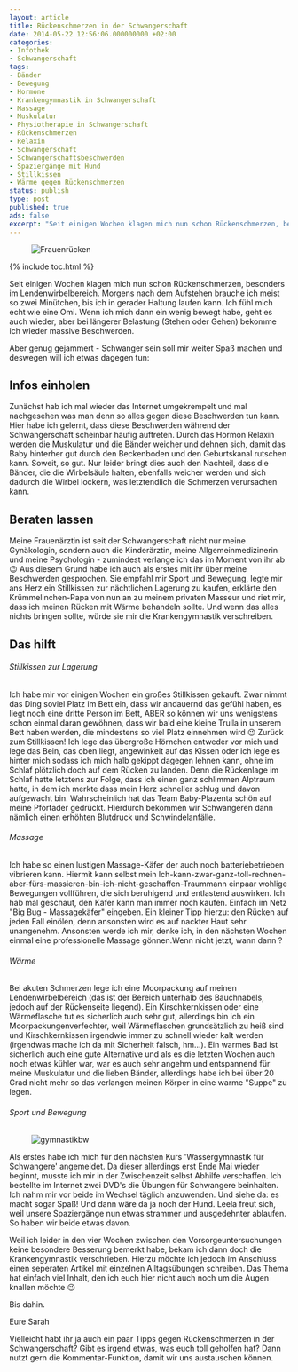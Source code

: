 ```yaml
---
layout: article
title: Rückenschmerzen in der Schwangerschaft
date: 2014-05-22 12:56:06.000000000 +02:00
categories:
- Infothek
- Schwangerschaft
tags:
- Bänder
- Bewegung
- Hormone
- Krankengymnastik in Schwangerschaft
- Massage
- Muskulatur
- Physiotherapie in Schwangerschaft
- Rückenschmerzen
- Relaxin
- Schwangerschaft
- Schwangerschaftsbeschwerden
- Spaziergänge mit Hund
- Stillkissen
- Wärme gegen Rückenschmerzen
status: publish
type: post
published: true
ads: false
excerpt: "Seit einigen Wochen klagen mich nun schon Rückenschmerzen, besonders im Lendenwirbelbereich. Morgens nach dem Aufstehen brauche ich meist so zwei Minütchen, bis ich in gerader Haltung laufen kann. Ich fühl mich echt wie eine Omi. Wenn ich mich dann ein wenig bewegt habe, geht es auch wieder, aber bei längerer Belastung (Stehen oder Gehen) bekomme ich wieder massive Beschwerden."
---
```

<figure>
	<img src="{{ site.url }}/images/body-143798_640.jpg" alt="Frauenrücken" />
</figure>

{% include toc.html %}

Seit einigen Wochen klagen mich nun schon Rückenschmerzen, besonders im Lendenwirbelbereich. Morgens nach dem Aufstehen brauche ich meist so zwei Minütchen, bis ich in gerader Haltung laufen kann. Ich fühl mich echt wie eine Omi. Wenn ich mich dann ein wenig bewegt habe, geht es auch wieder, aber bei längerer Belastung (Stehen oder Gehen) bekomme ich wieder massive Beschwerden.

Aber genug gejammert - Schwanger sein soll mir weiter Spaß machen und deswegen will ich etwas dagegen tun:

## Infos einholen

Zunächst hab ich mal wieder das Internet umgekrempelt und mal nachgesehen was man denn so alles gegen diese Beschwerden tun kann. Hier habe ich gelernt, dass diese Beschwerden während der Schwangerschaft scheinbar häufig auftreten.
Durch das Hormon Relaxin werden die Muskulatur und die Bänder weicher und dehnen sich, damit das Baby hinterher gut durch den Beckenboden und den Geburtskanal rutschen kann.
Soweit, so gut. Nur leider bringt dies auch den Nachteil, dass die Bänder, die die Wirbelsäule halten, ebenfalls weicher werden und sich dadurch die Wirbel lockern, was letztendlich die Schmerzen verursachen kann.

## Beraten lassen

Meine Frauenärztin ist seit der Schwangerschaft nicht nur meine Gynäkologin, sondern auch die Kinderärztin, meine Allgemeinmedizinerin und meine Psychologin - zumindest verlange ich das im Moment von ihr ab :wink:
Aus diesem Grund habe ich auch als erstes mit ihr über meine Beschwerden gesprochen. Sie empfahl mir Sport und Bewegung, legte mir ans Herz ein Stillkissen zur nächtlichen Lagerung zu kaufen, erklärte den Krümmelinchen-Papa von nun an zu meinem privaten Masseur und riet mir, dass ich meinen Rücken mit Wärme behandeln sollte. Und wenn das alles nichts bringen sollte, würde sie mir die Krankengymnastik verschreiben.

## Das hilft

###### Stillkissen zur Lagerung
Ich habe mir vor einigen Wochen ein großes Stillkissen gekauft. Zwar nimmt das Ding soviel Platz im Bett ein, dass wir andauernd das gefühl haben, es liegt noch eine dritte Person im Bett, ABER so können wir uns wenigstens schon einmal daran gewöhnen, dass wir bald eine kleine Trulla in unserem Bett haben werden, die mindestens so viel Platz einnehmen wird :wink:
Zurück zum Stillkissen! Ich lege das übergroße Hörnchen entweder vor mich und lege das Bein, das oben liegt, angewinkelt auf das Kissen oder ich lege es hinter mich sodass ich mich halb gekippt dagegen lehnen kann, ohne im Schlaf plötzlich doch auf dem Rücken zu landen. Denn die Rückenlage im Schlaf hatte letztens zur Folge, dass ich einen ganz schlimmen Alptraum hatte, in dem ich merkte dass mein Herz schneller schlug und davon aufgewacht bin. Wahrscheinlich hat das Team Baby-Plazenta schön auf meine Pfortader gedrückt. Hierdurch bekommen wir Schwangeren dann nämlich einen erhöhten Blutdruck und Schwindelanfälle.

###### Massage
Ich habe so einen lustigen Massage-Käfer der auch noch batteriebetrieben vibrieren kann. Hiermit kann selbst mein Ich-kann-zwar-ganz-toll-rechnen-aber-fürs-massieren-bin-ich-nicht-geschaffen-Traummann einpaar wohlige Bewegungen vollführen, die sich beruhigend und entlastend auswirken. Ich hab mal geschaut, den Käfer kann man immer noch kaufen. Einfach im Netz "Big Bug - Massagekäfer" eingeben. Ein kleiner Tipp hierzu: den Rücken auf jeden Fall einölen, denn ansonsten wird es auf nackter Haut sehr unangenehm.
Ansonsten werde ich mir, denke ich, in den nächsten Wochen einmal eine professionelle Massage gönnen.Wenn nicht jetzt, wann dann ?

###### Wärme
Bei akuten Schmerzen lege ich eine Moorpackung auf meinen Lendenwirbelbereich (das ist der Bereich unterhalb des Bauchnabels, jedoch auf der Rückenseite liegend). Ein Kirschkernkissen oder eine Wärmeflasche tut es sicherlich auch sehr gut, allerdings bin ich ein Moorpackungenverfechter, weil Wärmeflaschen grundsätzlich zu heiß sind und Kirschkernkissen irgendwie immer zu schnell wieder kalt werden (irgendwas mache ich da mit Sicherheit falsch, hm...).
Ein warmes Bad ist sicherlich auch eine gute Alternative und als es die letzten Wochen auch noch etwas kühler war, war es auch sehr angehm und entspannend für meine Muskulatur und die lieben Bänder, allerdings habe ich bei über 20 Grad nicht mehr so das verlangen meinen Körper in eine warme "Suppe" zu legen.

###### Sport und Bewegung

<figure>
	<img src="{{ site.url }}/images/gymnastikbw.jpg" alt="gymnastikbw" />
</figure>

Als erstes habe ich mich für den nächsten Kurs 'Wassergymnastik für Schwangere' angemeldet. Da dieser allerdings erst Ende Mai wieder beginnt, musste ich mir in der Zwischenzeit selbst Abhilfe verschaffen. Ich bestellte im Internet zwei DVD's die Übungen für Schwangere beinhalten. Ich nahm mir vor beide im Wechsel täglich anzuwenden. Und siehe da: es macht sogar Spaß!
Und dann wäre da ja noch der Hund. Leela freut sich, weil unsere Spaziergänge nun etwas strammer und ausgedehnter ablaufen. So haben wir beide etwas davon.

Weil ich leider in den vier Wochen zwischen den Vorsorgeuntersuchungen keine besondere Besserung bemerkt habe, bekam ich dann doch die Krankengymnastik verschrieben. Hierzu möchte ich jedoch im Anschluss einen seperaten Artikel mit einzelnen Alltagsübungen schreiben. Das Thema hat einfach viel Inhalt, den ich euch hier nicht auch noch um die Augen knallen möchte :wink:



Bis dahin.

Eure Sarah



Vielleicht habt ihr ja auch ein paar Tipps gegen Rückenschmerzen in der Schwangerschaft? Gibt es irgend etwas, was euch toll geholfen hat? Dann nutzt gern die Kommentar-Funktion, damit wir uns austauschen können.



